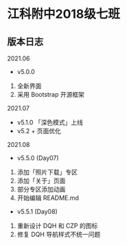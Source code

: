 # 江科附中2018级七班
## 版本日志

2021.06
- v5.0.0 
1. 全新界面 
2. 采用 Bootstrap 开源框架

2021.07 
- v5.1.0 「深色模式」上线
- v5.2 + 页面优化 

2021.08 
- v5.5.0 (Day07)
1. 添加「照片下载」专区
2. 添加「关于」页面
3. 部分专区添加动画
4. 开始编辑 README.md
- v5.5.1 (Day08) 
1. 重新设计 DQH 和 CZP 的图标
2. 修复 DQH 导航样式不统一问题